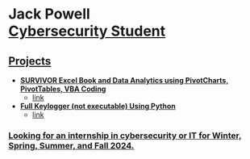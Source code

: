 <h1>Jack Powell <br/><a href="https://github.com/thejackpowell">Cybersecurity Student</a> <a href="https://www.linkedin.com/in/jack-powell-/"></h1>

<h2>Projects</h2>

- <b>SURVIVOR Excel Book and Data Analytics using PivotCharts, PivotTables, VBA Coding </b>
  - link
- <b>Full Keylogger (not executable) Using Python</b>
  - link

<h3> Looking for an internship in cybersecurity or IT for Winter, Spring, Summer, and Fall 2024. </h3>
